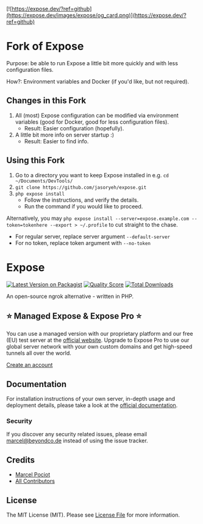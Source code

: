 [![https://expose.dev/?ref=github](https://expose.dev/images/expose/og_card.png)](https://expose.dev/?ref=github)

# Fork of Expose
Purpose: be able to run Expose a little bit more quickly and with less configuration files.

How?: Environment variables and Docker (if you'd like, but not required).

## Changes in this Fork
1. All (most) Expose configuration can be modified via environment variables (good for Docker, good for less configuration files).
   * Result: Easier configuration (hopefully).
2. A little bit more info on server startup :)
   * Result: Easier to find info.

## Using this Fork
1. Go to a directory you want to keep Expose installed in e.g. `cd ~/Documents/DevTools/`
2. `git clone https://github.com/jasoryeh/expose.git`
3. `php expose install`
   * Follow the instructions, and verify the details.
   * Run the command if you would like to proceed.

Alternatively, you may `php expose install --server=expose.example.com --token=tokenhere --export > ~/.profile` to cut straight to the chase.
* For regular server, replace server argument `--default-server`
* For no token, replace token argument with `--no-token`

# Expose

[![Latest Version on Packagist](https://img.shields.io/packagist/v/beyondcode/expose.svg?style=flat-square)](https://packagist.org/packages/beyondcode/expose)
[![Quality Score](https://img.shields.io/scrutinizer/g/beyondcode/expose.svg?style=flat-square)](https://scrutinizer-ci.com/g/beyondcode/expose)
[![Total Downloads](https://img.shields.io/packagist/dt/beyondcode/expose.svg?style=flat-square)](https://packagist.org/packages/beyondcode/expose)

An open-source ngrok alternative - written in PHP.

## ⭐️ Managed Expose & Expose Pro ⭐️

You can use a managed version with our proprietary platform and our free (EU) test server at the [official website](https://expose.dev). Upgrade to Expose Pro to use our global server network with your own custom domains and get high-speed tunnels all over the world.

[Create an account](https://expose.dev)

## Documentation

For installation instructions of your own server, in-depth usage and deployment details, please take a look at the [official documentation](https://expose.dev/docs).

### Security

If you discover any security related issues, please email marcel@beyondco.de instead of using the issue tracker.

## Credits

- [Marcel Pociot](https://github.com/mpociot)
- [All Contributors](../../contributors)

## License

The MIT License (MIT). Please see [License File](LICENSE.md) for more information.
